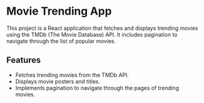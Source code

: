 # Movie Trending App

This project is a React application that fetches and displays trending movies using the TMDb (The Movie Database) API. It includes pagination to navigate through the list of popular movies.

## Features

- Fetches trending movies from the TMDb API.
- Displays movie posters and titles.
- Implements pagination to navigate through the pages of trending movies.
